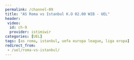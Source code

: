 ```yaml
---
permalink: /channel-09
title: "AS Roma vs Istanbul K.O 02.00 WIB - UEL"
header:
 video:
  id: ch-9
  provider: istimiwir
categories: [UEL]
tags: [as roma, istanbul, uefa europa league, liga eropa]
redirect_from:
 - /uel/roma-vs-istanbul/
---
```

